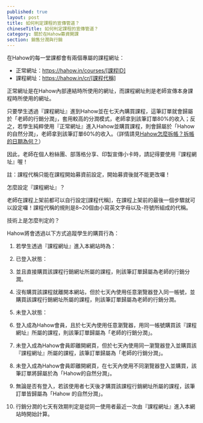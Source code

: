 ```yaml
---
published: true
layout: post
title: 如何判定課程的宣傳管道？
chineseTitle: 如何判定課程的宣傳管道？
category: 關於在Hahow募資開課
section: 銷售分潤與行銷
---
```


 

在Hahow的每一堂課都會有兩個專屬的課程網址：

*   正常網址：https://hahow.in/courses/[課程ID]
*   課程網址：https://hahow.in/cr/[課程代稱]

正常網址是在Hahow內部連結時所使用的網址，而課程網址則是老師宣傳本身課程時所使用的網址。

只要學生透過『課程網址』進到Hahow並在七天內購買課程，這筆訂單就會歸屬於「老師的行銷分潤」，套用較高的分潤模式，老師拿到該筆訂單80%的收入；反之，若學生純粹使用『正常網址』進入Hahow並購買課程，則會歸屬於「Hahow的自然分潤」，老師拿到該筆訂單60%的收入。（詳情請見[Hahow怎麼拆帳？拆帳的日期為何？](/hc/zh-tw/articles/207241607)）

因此，老師在個人粉絲團、部落格分享、印製宣傳小卡時，請記得要使用『課程網址』喔！

註：課程代稱只能在課程開始募資前設定，開始募資後就不能更改囉！

怎麼設定『課程網址』？

老師在課程上架前都可以自行設定[課程代稱]，在課程上架前的最後一個步驟就可以設定囉！課程代稱的規則是8~20個由小寫英文字母以及-符號所組成的代稱。

技術上是怎麼判定的？

Hahow將會透過以下方式追蹤學生的購買行為：

1.  若學生透過『課程網址』進入本網站時為：

1.  已登入狀態：

1.  並且直接購買該課程行銷網址所屬的課程，則該筆訂單歸屬為老師的行銷分潤。
2.  沒有購買該課程就離開本網站，但於七天內使用任意瀏覽器登入同一帳號，並購買該課程行銷網址所屬的課程，則該筆訂單歸屬為老師的行銷分潤。

3.  未登入狀態：

1.  登入成為Hahow會員，且於七天內使用任意瀏覽器，用同一帳號購買該『課程網址』所屬的課程，則該筆訂單歸屬為「老師的行銷分潤」。
2.  未登入成為Hahow會員即離開網頁，但於七天內使用同一瀏覽器登入並購買該『課程網址』所屬的課程，該筆訂單歸屬為「老師的行銷分潤」。
3.  未登入成為Hahow會員即離開網頁，在七天內使用不同瀏覽器登入並購買，該筆訂單將歸屬於為「Hahow的自然分潤」。

5.  無論是否有登入，若該使用者七天後才購買該課程行銷網址所屬的課程，該筆訂單皆歸屬為「Hahow
的自然分潤」。

3.  行銷分潤的七天有效期判定是從同一使用者最近一次由『課程網址』進入本網站時開始計算。
